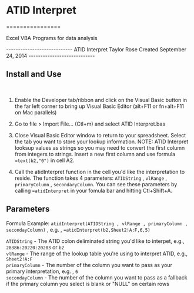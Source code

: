 <h1>ATID Interpret</h1>
================

Excel VBA Programs for data analysis

<p>
----------------------------
ATID Interpret
Taylor Rose
Created September 24, 2014
----------------------------
<h2>Install and Use</h2>
</p><br>

1. Enable the Developer tab/ribbon and click on the Visual Basic button in the far left corner to bring up Visual Basic Editor (alt+F11 or fn+alt+F11 on Mac parallels)

2. Go to file > Import File... (Ctl+m) and select ATID Interpret.bas

3. Close Visual Basic Editor window to return to your spreadsheet. Select the tab you want to store your lookup information. NOTE: ATID Interpret looksup values as strings so you may need to convert the first column from integers to strings. Insert a new first column and use formula `=text(b2,"0")` in cell A2.

4. Call the atidInterpret function in the cell you'd like the interpretation to reside. The function takes 4 parameters: `ATIDString` , `vlRange` , `primaryColumn` , `secondaryColumn`. You can see these parameters by calling `=atidInterpret` in your fomula bar and hitting Ctl+Shift+A.

<h2>Parameters </h2> 

Formula Example: `atidInterpret(ATIDString , vlRange , primaryColumn , secondayColumn)` , e.g. , `=atidInterpret(b2,Sheet2!A:F,6,5)`


`ATIDString` - The ATID colon deliminated string you'd like to interpet, e.g., `28386:20220:20203` or `b2`
<br>
`vlRange` - The range of the lookup table you're using to interpret ATID, e.g., `Sheet2!A:F`
<br>
`primaryColumn` - The number of the column you want to pass as your primary interpretation, e.g. , `6`
<br>
`secondayColumn` - The number of the column you want to pass as a fallback if the primary column you select is blank or "NULL" on certain rows



